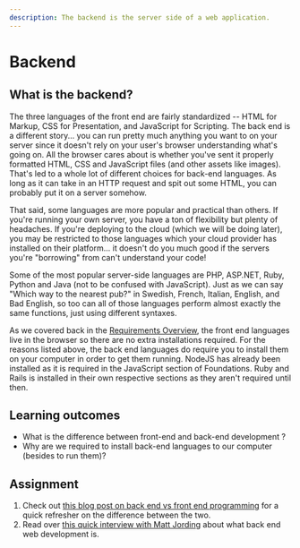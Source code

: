 ```yaml
---
description: The backend is the server side of a web application.
---
```


# Backend

## What is the backend?

The three languages of the front end are fairly standardized -- HTML for Markup, CSS for Presentation, and JavaScript for Scripting. The back end is a different story... you can run pretty much anything you want to on your server since it doesn't rely on your user's browser understanding what's going on. All the browser cares about is whether you've sent it properly formatted HTML, CSS and JavaScript files \(and other assets like images\). That's led to a whole lot of different choices for back-end languages. As long as it can take in an HTTP request and spit out some HTML, you can probably put it on a server somehow.

That said, some languages are more popular and practical than others. If you're running your own server, you have a ton of flexibility but plenty of headaches. If you're deploying to the cloud \(which we will be doing later\), you may be restricted to those languages which your cloud provider has installed on their platform... it doesn't do you much good if the servers you're "borrowing" from can't understand your code!

Some of the most popular server-side languages are PHP, ASP.NET, Ruby, Python and Java \(not to be confused with JavaScript\). Just as we can say "Which way to the nearest pub?" in Swedish, French, Italian, English, and Bad English, so too can all of those languages perform almost exactly the same functions, just using different syntaxes.

As we covered back in the [Requirements Overview](https://www.learnhowtocodebook.com/foundations/requirements/overview), the front end languages live in the browser so there are no extra installations required. For the reasons listed above, the back end languages do require you to install them on your computer in order to get them running. NodeJS has already been installed as it is required in the JavaScript section of Foundations. Ruby and Rails is installed in their own respective sections as they aren't required until then.

## Learning outcomes

* What is the difference between front-end and back-end development ?
* Why are we required to install back-end languages to our computer \(besides to run them\)?

## Assignment

1. Check out [this blog post on back end vs front end programming](http://blog.teamtreehouse.com/i-dont-speak-your-language-frontend-vs-backend) for a quick refresher on the difference between the two.
2. Read over [this quick interview with Matt Jording](https://www.bizjournals.com/washington/inno/stories/news/2014/03/31/what-is-back-end-web-development.html) about what back end web development is.

